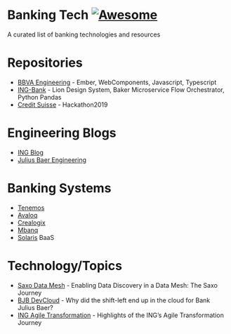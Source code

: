 # Banking Tech [![Awesome](https://cdn.rawgit.com/sindresorhus/awesome/d7305f38d29fed78fa85652e3a63e154dd8e8829/media/badge.svg)](https://github.com/sindresorhus/awesome)
A curated list of banking technologies and resources

# Repositories

- [BBVA Engineering](https://github.com/BBVAEngineering) - Ember, WebComponents, Javascript, Typescript
- [ING-Bank](https://github.com/ing-bank) - Lion Design System, Baker Microservice Flow Orchestrator, Python Pandas
- [Credit Suisse](https://github.com/CreditSuisse) - Hackathon2019

# Engineering Blogs

- [ING Blog](https://medium.com/ing-blog)
- [Julius Baer Engineering](https://medium.com/juliusbaerengineering)

# Banking Systems

- [Tenemos](https://www.temenos.com/)
- [Avaloq](https://www.avaloq.com/)
- [Crealogix](https://crealogix.com/)     
- [Mbanq](https://www.mbanq.com/)
- [Solaris](https://www.solarisgroup.com/) BaaS

# Technology/Topics

- [Saxo Data Mesh](https://blog.datahubproject.io/enabling-data-discovery-in-a-data-mesh-the-saxo-journey-451b06969c8f) - Enabling Data Discovery in a Data Mesh: The Saxo Journey
- [BJB DevCloud](https://www.slideshare.net/batbern/why-did-the-shiftleft-end-up-in-the-cloud-for-bank-julius-baer) - Why did the shift-left end up in the cloud for Bank Julius Baer?
- [ING Agile Transformation](https://medium.com/@yavuzselcan/highlights-of-the-ings-agile-transformation-journey-59020f1c5e0a) - Highlights of the ING’s Agile Transformation Journey
